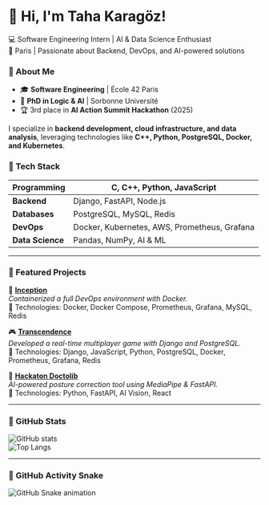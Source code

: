 # 👋 Hi, I'm Taha Karagöz!

💻 Software Engineering Intern | AI & Data Science Enthusiast  
📍 Paris | Passionate about Backend, DevOps, and AI-powered solutions  

### 🔹 About Me
- 🎓 **Software Engineering** | École 42 Paris  
- 🤖 **PhD in Logic & AI** | Sorbonne Université  
- 🏆 3rd place in **AI Action Summit Hackathon** (2025)  

I specialize in **backend development, cloud infrastructure, and data analysis**, leveraging technologies like **C++, Python, PostgreSQL, Docker, and Kubernetes**.  

### 🔹 Tech Stack
| **Programming**  | C, C++, Python, JavaScript |
|------------------|--------------------------|
| **Backend**      | Django, FastAPI, Node.js |
| **Databases**    | PostgreSQL, MySQL, Redis |
| **DevOps**       | Docker, Kubernetes, AWS, Prometheus, Grafana |
| **Data Science** | Pandas, NumPy, AI & ML  |

---

### 🔹 Featured Projects  
🚀 **[Inception](https://github.com/karagoz36/Inception)**  
_Containerized a full DevOps environment with Docker._  
🔹 Technologies: Docker, Docker Compose, Prometheus, Grafana, MySQL, Redis  

🎮 **[Transcendence](https://github.com/karagoz36/transcendence)**  
_Developed a real-time multiplayer game with Django and PostgreSQL._  
🔹 Technologies: Django, JavaScript, Python, PostgreSQL, Docker, Prometheus, Grafana, Redis  

🤖 **[Hackaton Doctolib](https://github.com/karagoz36/Hackathon_Doctolib)**  
_AI-powered posture correction tool using MediaPipe & FastAPI._  
🔹 Technologies: Python, FastAPI, AI Vision, React  

---

### 🔹 GitHub Stats
![GitHub stats](https://github-readme-stats.vercel.app/api?username=karagoz36&show_icons=true&theme=radical)  
![Top Langs](https://github-readme-stats.vercel.app/api/top-langs/?username=karagoz36&layout=compact&theme=radical)

---
### 🐍 GitHub Activity Snake  
![GitHub Snake animation](https://github.com/karagoz36/karagoz36/blob/output/github-contribution-grid-snake.svg)

